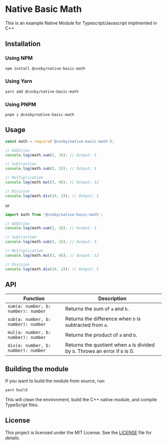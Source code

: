 # Native Basic Math
This is an example Native Module for Typescript/Javascript implmented in C++

## Installation
### Using NPM
```bash
npm install @cosby/native-basic-math
```

### Using Yarn
```bash
yarn add @cosby/native-basic-math
```

### Using PNPM
```
pnpm i @cosby/native-basic-math
```

## Usage

```js
const math = require('@cosby/native-basic-math');

// Addition
console.log(math.sum(2, 3)); // Output: 5

// Subtraction
console.log(math.sub(5, 2)); // Output: 3

// Multiplication
console.log(math.mul(3, 4)); // Output: 12

// Division
console.log(math.div(10, 2)); // Output: 5

```

or

```ts
import math from '@cosby/native-basic-math';

// Addition
console.log(math.sum(2, 3)); // Output: 5

// Subtraction
console.log(math.sub(5, 2)); // Output: 3

// Multiplication
console.log(math.mul(3, 4)); // Output: 12

// Division
console.log(math.div(10, 2)); // Output: 5

```

## API
| Function                              | Description                                                                        |
|---------------------------------------|------------------------------------------------------------------------------------|
| `sum(a: number, b: number): number`   | Returns the sum of `a` and `b`.                                                    |
| `sub(a: number, b: number): number`   | Returns the difference when `b` is subtracted from `a`.                            |
| `mul(a: number, b: number): number`   | Returns the product of `a` and `b`.                                                |
| `div(a: number, b: number): number`   | Returns the quotient when `a` is divided by `b`. Throws an error if `b` is 0.      |


## Building the module
If you want to build the module from source, run:
```bash
yarn build
```
This will clean the environment, build the C++ native module, and compile TypeScript files.

## License
This project is licensed under the MIT License. See the [LICENSE](./LICENCE) file for details.
